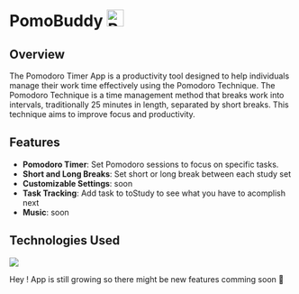 # PomoBuddy <img src="https://github.com/vermenea/pomo-buddy/blob/master/public/webicon.png?raw=true" alt="Pomodoro Timer Logo" width="30px"> 


## Overview

The Pomodoro Timer App is a productivity tool designed to help individuals manage their work time effectively using the Pomodoro Technique. The Pomodoro Technique is a time management method that breaks work into intervals, traditionally 25 minutes in length, separated by short breaks. This technique aims to improve focus and productivity.

## Features

- **Pomodoro Timer**: Set Pomodoro sessions to focus on specific tasks.
- **Short and Long Breaks**: Set short or long break between each study set
- **Customizable Settings**: soon
- **Task Tracking**: Add task to toStudy to see what you have to acomplish next
- **Music**: soon
  
## Technologies Used

<p align="left">
  <a href="https://skillicons.dev">
    <img src="https://skillicons.dev/icons?i=react,ts,tailwind,git,vite" />
  </a>
</p>

Hey ! App is still growing so there might be new features comming soon 🩷


